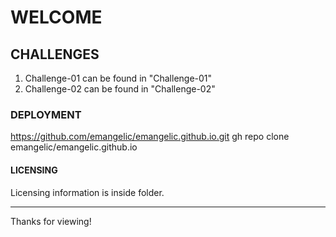 # WELCOME

## CHALLENGES

1. Challenge-01 can be found in "Challenge-01"
2. Challenge-02 can be found in "Challenge-02"

### DEPLOYMENT
https://github.com/emangelic/emangelic.github.io.git
gh repo clone emangelic/emangelic.github.io

#### LICENSING

Licensing information is inside folder.

------
Thanks for viewing!